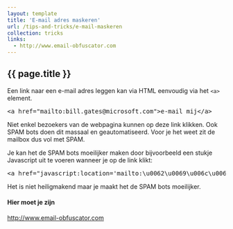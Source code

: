 ```yaml
---
layout: template
title: 'E-mail adres maskeren'
url: /tips-and-tricks/e-mail-maskeren
collection: tricks
links:
  - http://www.email-obfuscator.com
---
```

 
## {{ page.title }}

Een link naar een e-mail adres leggen kan via HTML eenvoudig via het <code>&lt;a&gt;</code> element.

<pre data-enlighter-language="html">
&lt;a href=&quot;mailto:bill.gates@microsoft.com&quot;&gt;e-mail mij&lt;/a&gt;
</pre>

Niet enkel bezoekers van de webpagina kunnen op deze link klikken. Ook SPAM bots doen dit massaal en geautomatiseerd. Voor je het weet zit de mailbox dus vol met SPAM.

Je kan het de SPAM bots moeilijker maken door bijvoorbeeld een stukje Javascript uit te voeren wanneer je op de link klikt: 

<pre data-enlighter-language="html">
&lt;a href=&quot;javascript:location='mailto:\u0062\u0069\u006c\u006c\u002e\u0067\u0061\u0074\u0065\u0073\u0040\u006d\u0069\u0063\u0072\u006f\u0073\u006f\u0066\u0074\u002e\u0063\u006f\u006d';void 0">mail mij&lt;/a&gt;
</pre>

Het is niet heiligmakend maar je maakt het de SPAM bots moeilijker.

<div class="links">
    <h4>Hier moet je zijn</h4>
    <p>
        <a target="_blank" href="http://www.email-obfuscator.com">http://www.email-obfuscator.com</a>
    </p>
</div>